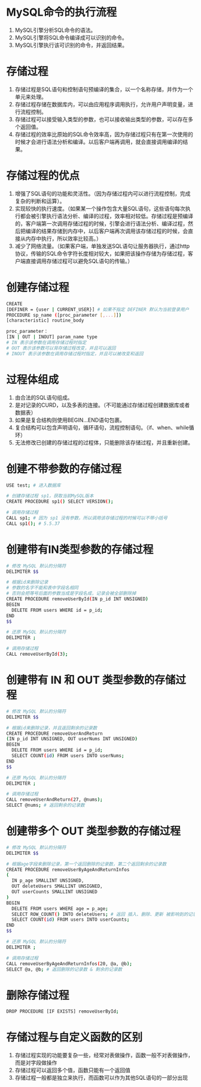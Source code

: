# MySQL命令的执行流程
1. MySQL引擎分析SQL命令的语法。
2. MySQL引擎将SQL命令编译成可以识别的命令。
3. MySQL引擎执行该可识别的命令，并返回结果。

# 存储过程
1. 存储过程是SQL语句和控制语句预编译的集合，以一个名称存储，并作为一个单元来处理。 
2. 存储过程存储在数据库内，可以由应用程序调用执行，允许用户声明变量，进行流程控制。
3. 存储过程可以接受输入类型的参数，也可以接收输出类型的参数，可以存在多个返回值。
4. 存储过程的效率比原始的SQL命令效率高，因为存储过程只有在第一次使用的时候才会进行语法分析和编译。以后客户端再调用，就会直接调用编译的结果。

# 存储过程的优点
1. 增强了SQL语句的功能和灵活性。（因为存储过程内可以进行流程控制，完成复杂的判断和运算）。
2. 实现较快的执行速度。（如果某一个操作包含大量SQL语句，这些语句每次执行都会被引擎执行语法分析、编译的过程，效率相对较低。存储过程是预编译的，客户端第一次调用存储过程的时候，引擎会进行语法分析、编译过程，然后把编译的结果存储到内存中，以后客户端再次调用该存储过程的时候，会直接从内存中执行，所以效率比较高。）
3. 减少了网络流量。（如果客户端，单独发送SQL语句让服务器执行，通过http协议，传输的SQL命令字符长度相对较大，如果把该操作存储为存储过程，客户端直接调用存储过程可以避免SQL语句的传输。）

# 创建存储过程
``` bash
CREATE
[DEFINER = {user | CURRENT_USER}] # 如果不指定 DEFINER 默认为当前登录用户
PROCEDURE sp_name ([proc_parameter [,...]])
[characteristic] routine_body

proc_parameter：
[IN | OUT | INOUT] param_name type
# IN 表示该参数在调用存储过程时指定
# OUT 表示该参数可以背存储过程改变，并且可以返回
# INOUT 表示该参数在调用存储过程时指定，并且可以被改变和返回
```

# 过程体组成
1. 由合法的SQL语句组成。
2. 是对记录的CURD，以及多表的连接。（不可能通过存储过程创建数据库或者数据表）
3. 如果是复合结构则使用BEGIN...END语句包裹。
4. 复合结构可以包含声明语句，循环语句，流程控制语句。（if、when、while循环）
5. 无法修改已创建的存储过程的过程体，只能删除该存储过程，并且重新创建。

# 创建不带参数的存储过程
``` bash
USE test; # 进入数据库

# 创建存储过程 sp1，获取当前MySQL版本
CREATE PROCEDURE sp1() SELECT VERSION();

# 调用存储过程
CALL sp1; # 因为 sp1 没有参数，所以调用该存储过程的时候可以不带小括号
CALL sp1(); # 5.5.37
```

# 创建带有IN类型参数的存储过程
``` bash
# 修改 MySQL 默认的分隔符
DELIMITER $$

# 根据id来删除记录
# 参数的名字不能和表中字段名相同
# 否则会把等号后面的参数当成是字段名成，记录会被全部删除掉
CREATE PROCEDURE removeUserById(IN p_id INT UNSIGNED)
BEGIN
  DELETE FROM users WHERE id = p_id;  
END
$$

# 还原 MySQL 默认的分隔符
DELIMITER ;

# 调用存储过程
CALL removeUserById(3);
```

# 创建带有 IN 和 OUT 类型参数的存储过程
``` bash
# 修改 MySQL 默认的分隔符
DELIMITER $$

# 根据id来删除记录，并且返回剩余的记录数
CREATE PROCEDURE removeUserAndReturn
(IN p_id INT UNSIGNED, OUT userNums INT UNSIGNED)
BEGIN
  DELETE FROM users WHERE id = p_id;  
  SELECT COUNT(id) FROM users INTO userNums;
END
$$

# 还原 MySQL 默认的分隔符
DELIMITER ;

# 调用存储过程
CALL removeUserAndReturn(27, @nums);
SELECT @nums; # 返回剩余的记录数

```

# 创建带多个 OUT 类型参数的存储过程
``` bash
# 修改 MySQL 默认的分隔符
DELIMITER $$

# 根据age字段来删除记录，第一个返回删除的记录数，第二个返回剩余的记录数
CREATE PROCEDURE removeUserByAgeAndReturnInfos
(
  IN p_age SMALLINT UNSIGNED, 
  OUT deleteUsers SMALLINT UNSIGNED,
  OUT userCounts SMALLINT UNSIGNED
)
BEGIN
  DELETE FROM users WHERE age = p_age;  
  SELECT ROW_COUNT() INTO deleteUsers; # 返回 插入、删除、更新 被影响到的记录数
  SELECT COUNT(id) FROM users INTO userCounts;
END
$$

# 还原 MySQL 默认的分隔符
DELIMITER ;

# 调用存储过程
CALL removeUserByAgeAndReturnInfos(20, @a, @b);
SELECT @a, @b; # 返回删除的记录数 & 剩余的记录数

```

# 删除存储过程
``` bash
DROP PROCEDURE [IF EXISTS] removeUserById;
```

# 存储过程与自定义函数的区别
1. 存储过程实现的功能要复杂一些，经常对表做操作，函数一般不对表做操作，而是对字段做操作
2. 存储过程可以返回多个值，函数只能有一个返回值
3. 存储过程一般都是独立来执行，而函数可以作为其他SQL语句的一部分出现
``` bash
```